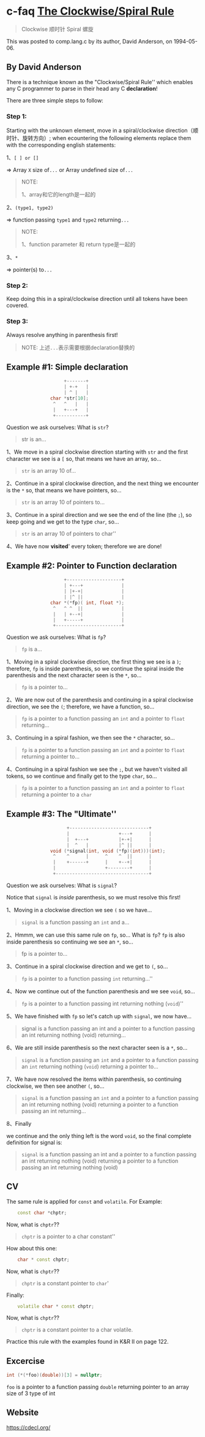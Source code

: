 # c-faq [The Clockwise/Spiral Rule](http://c-faq.com/decl/spiral.anderson.html)

> Clockwise  顺时针
Spiral 螺旋

This was posted to comp.lang.c by its author, David Anderson, on 1994-05-06.



## By David Anderson

There is a technique known as the "Clockwise/Spiral Rule'' which enables any C programmer to parse in their head any C **declaration**!

There are three simple steps to follow:

### Step 1:

Starting with the unknown element, move in a spiral/clockwise direction（顺时针、旋转方向）; when ecountering the following elements replace them with the corresponding english statements:

1、`[ ] or []`

=> Array `X` size of`...` or Array undefined size of`...`

> NOTE: 
>
> 1、array和它的length是一起的

2、`(type1, type2)`

=> function passing `type1` and `type2` returning`...`

> NOTE: 
>
> 1、function parameter 和 return type是一起的

3、`*`

=> pointer(s) to`...`

### Step 2:

Keep doing this in a spiral/clockwise direction until all tokens have been covered.

### Step 3:

Always resolve anything in parenthesis first!

> NOTE: 上述`...`表示需要根据declaration替换的

## Example #1: Simple declaration

```c
                     +-------+
                     | +-+   |
                     | ^ |   |
                char *str[10];
                 ^   ^   |   |
                 |   +---+   |
                 +-----------+
```

Question we ask ourselves: What is `str`?

> str is an...

1、We move in a spiral clockwise direction starting with `str` and the first character we see is a `[` so, that means we have an array, so...

> `str` is an array 10 of...

2、Continue in a spiral clockwise direction, and the next thing we encounter is the `*` so, that means we have pointers, so...

> `str` is an array 10 of pointers to...

3、Continue in a spiral direction and we see the end of the line (the `;`), so keep going and we get to the type `char`, so...

> `str` is an array 10 of pointers to char''

4、We have now **visited**' every token; therefore we are done!

## Example #2: Pointer to Function declaration

```c
                     +--------------------+
                     | +---+              |
                     | |+-+|              |
                     | |^ ||              |
                char *(*fp)( int, float *);
                 ^   ^ ^  ||              |
                 |   | +--+|              |
                 |   +-----+              |
                 +------------------------+
```

Question we ask ourselves: What is `fp`?

> `fp` is a...

1、Moving in a spiral clockwise direction, the first thing we see is a `)`; therefore, `fp` is inside parenthesis, so we continue the spiral inside the parenthesis and the next character seen is the `*`, so...

> `fp` is a pointer to...

2、We are now out of the parenthesis and continuing in a spiral clockwise direction, we see the `(`; therefore, we have a function, so...

> `fp` is a pointer to a function passing an `int` and a pointer to `float` returning...

3、Continuing in a spiral fashion, we then see the `*` character, so...

> `fp` is a pointer to a function passing an `int` and a pointer to `float` returning a pointer to...

4、Continuing in a spiral fashion we see the `;`, but we haven't visited all tokens, so we continue and finally get to the type `char`, so...

> `fp` is a pointer to a function passing an `int` and a pointer to `float` returning a pointer to a `char`

## Example #3: The "Ultimate''

```c
                      +-----------------------------+
                      |                  +---+      |
                      |  +---+           |+-+|      |
                      |  ^   |           |^ ||      |
                void (*signal(int, void (*fp)(int)))(int);
                 ^    ^      |      ^    ^  ||      |
                 |    +------+      |    +--+|      |
                 |                  +--------+      |
                 +----------------------------------+
```

Question we ask ourselves: What is `signal`?

Notice that `signal` is *inside* parenthesis, so we must resolve this first!

1、Moving in a clockwise direction we see `(`  so we have...

> `signal` is a function passing an `int` and a...

2、Hmmm, we can use this same rule on `fp`, so... What is `fp`? `fp` is also inside parenthesis so continuing we see an `*`, so...

> fp is a pointer to...

3、Continue in a spiral clockwise direction and we get to `(`, so...

> `fp` is a pointer to a function passing `int` returning...''

4、Now we continue out of the function parenthesis and we see `void`, so...

> `fp` is a pointer to a function passing int returning nothing (`void`)''

5、We have finished with `fp` so let's catch up with `signal`, we now have...

> signal is a function passing an int and a pointer to a function passing an int returning nothing (void) returning...

6、We are still inside parenthesis so the next character seen is a `*`, so...

> `signal` is a function passing an `int` and a pointer to a function passing an `int` returning nothing (`void`) returning a pointer to...

7、We have now resolved the items within parenthesis, so continuing clockwise, we then see another `(`, so...

> `signal` is a function passing an `int` and a pointer to a function passing an int returning nothing (void) returning a pointer to a function passing an int returning...

8、Finally

 we continue and the only thing left is the word `void`, so the final complete definition for signal is:

> `signal` is a function passing an int and a pointer to a function passing an int returning nothing (void) returning a pointer to a function passing an int returning nothing (void)

## CV

The same rule is applied for `const` and `volatile`. For Example:

```c++
	const char *chptr;
```

Now, what is `chptr`??

> `chptr` is a pointer to a char constant''

How about this one:

```c++
	char * const chptr;
```

Now, what is `chptr`??

> `chptr` is a constant pointer to `char`'

Finally:

```c++
	volatile char * const chptr;
```

Now, what is `chptr`??

> `chptr` is a constant pointer to a char volatile.

Practice this rule with the examples found in K&R II on page 122.

## Excercise

```c
int (*(*foo)(double))[3] = nullptr;
```

`foo` is a pointer to a function passing `double` returning pointer to an array size of 3 type of int



## Website

https://cdecl.org/

